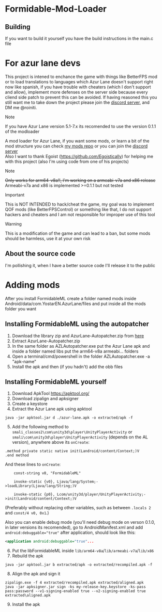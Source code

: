 # Formidable-Mod-Loader
## Building 
If you want to build it yourself you have the build instructions in the main.c file
# For azur lane devs 
This project is intened to enchance the game with things like BetterFPS mod or to load translations to languages which Azur Lane doesn't support right now like spanish, if you have trouble with cheaters (which I don't support and allow), implement more defenses on the server side because every cliend side patch to prevent this can be avoided.
If having reasoned this you still want me to take down the project please join the [discord server](https://discord.gg/Wg3pNmmS5J), and DM me @roiniti.




> [!NOTE]
> If you have Azur Lane version 5.1-7.x its recomended to use the version 0.1.1 of the modloader


A mod loader for Azur Lane, if you want some mods, or learn a bit of the mod structure you can check [my mods repo](https://github.com/roiniti/Azur-Lane-Mods/tree/main) or you can join the [discord server](https://discord.gg/Wg3pNmmS5J)  
Also I want to thank Egoist (https://github.com/Egoistically) for helping me with this project (also I'm using code from one of his projects)
> [!NOTE]
> ~~Only works for arm64-v8a!!, I'm working on a armeabi-v7a and x86 release~~
> Armeabi-v7a and x86 is implemented >=0.1.1 but not tested

> [!IMPORTANT]
> This is NOT INTENDED to hack/cheat the game, my goal was to implement QOF mods (like BetterFPSControl) or something like that, I do not support hackers and cheaters and I am not responsible for improper use of this tool

> [!WARNING]
> This is a modification of the game and can lead to a ban, but some mods should be harmless, use it at your own risk

## About the source code
I'm pollishing it, when I have a better source code I'll release it to the public

# Adding mods
After you install FormidableML create a folder named mods inside Android/data/com.YostarEN.AzurLane/files and put inside all the mods folder you want

## Installing FormidableML using the autopatcher
1. Download the library zip and AzurLane-Autopatcher.zip from [here](https://github.com/roiniti/AZLAutopatcher)
2. Extract AzurLane-Autopatcher.zip
3. In the same folder as AZLAutopatcher.exe put the Azur Lane apk and inside a folder named libs put the arm64-v8a armeabi... folders
4. Open a terminal/cmd/powershell in the folder AZLAutopatcher.exe -a "apk-name"
5. Install the apk and then (if you hadn't) add the obb files

## Installing FormidableML yourself
1. Download ApkTool https://apktool.org/
2. Download zipalign and apksigner
3. Create a keystore
4. Extract the Azur Lane apk using apktool
```
java -jar apktool.jar d ./azur-lane.apk -o extracted/apk -f
```
5. Add the following method to `smali_classes2\com\unity3d\player\UnityPlayerActivity` or `smali\com\unity3d\player\UnityPlayerActivity` (depends on the AL version), anywhere above its `onCreate`:
```smali
.method private static native init(Landroid/content/Context;)V
.end method
```
And these lines to `onCreate`:
```smali
	const-string v0, "FormidableML"

	invoke-static {v0}, Ljava/lang/System;->loadLibrary(Ljava/lang/String;)V

	invoke-static {p0}, Lcom/unity3d/player/UnityPlayerActivity;->init(Landroid/content/Context;)V
```
(Preferably without replacing other variables, such as between `.locals 2` and `const/4 v0, 0x1`.)  
  
Also you can enable debug mode (you'll need debug mode on verson 0.1.0, in later versions its recomended), go to AndroidManifest.xml and add `android:debuggable="true"` after application, should look like this:
```xml
<application android:debuggable="true"...
```
6. Put the libFormidableML inside `lib/arm64-v8a`/`lib/armeabi-v7a`/`lib/x86`
7. Rebuild the apk
```
java -jar apktool.jar b extracted/apk -o extracted/recompiled.apk -f
```
8. Align the apk and sign it
```
zipalign.exe -f 4 extracted/recompiled.apk extracted/aligned.apk
java -jar apksigner.jar sign -ks my-release-key.keystore -ks-pass pass:password --v1-signing-enabled true --v2-signing-enabled true extracted\aligned.apk
```
9. Install the apk
